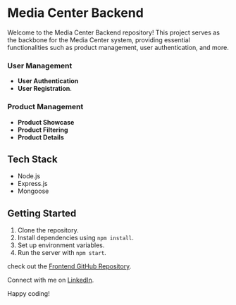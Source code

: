 # Media Center Backend

Welcome to the Media Center Backend repository! This project serves as the backbone for the Media Center system, providing essential functionalities such as product management, user authentication, and more.

### User Management

- **User Authentication**
- **User Registration**.

### Product Management

- **Product Showcase**
- **Product Filtering**
- **Product Details**

## Tech Stack

- Node.js
- Express.js
- Mongoose

## Getting Started

1. Clone the repository.
2. Install dependencies using `npm install`.
3. Set up environment variables.
4. Run the server with `npm start`.

check out the [Frontend GitHub Repository](https://github.com/mdsajalali/MediaCenter-Frontend).

Connect with me on [LinkedIn](https://www.linkedin.com/in/mdsajalali/).

Happy coding!
